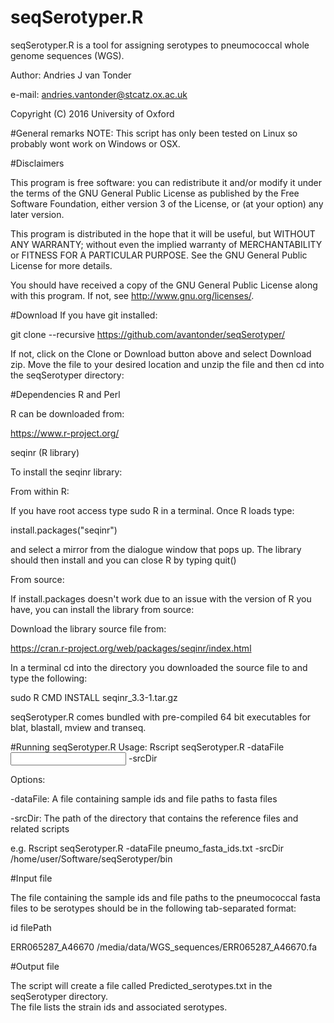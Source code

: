 # seqSerotyper.R
seqSerotyper.R is a tool for assigning serotypes to pneumococcal whole genome sequences (WGS).

Author: Andries J van Tonder

e-mail: andries.vantonder@stcatz.ox.ac.uk

Copyright (C) 2016 University of Oxford

#General remarks
NOTE: This script has only been tested on Linux so probably wont work on Windows or OSX.

#Disclaimers

This program is free software: you can redistribute it and/or modify
it under the terms of the GNU General Public License as published by
the Free Software Foundation, either version 3 of the License, or
(at your option) any later version.

This program is distributed in the hope that it will be useful,
but WITHOUT ANY WARRANTY; without even the implied warranty of
MERCHANTABILITY or FITNESS FOR A PARTICULAR PURPOSE.  See the
GNU General Public License for more details.

You should have received a copy of the GNU General Public License
along with this program.  If not, see <http://www.gnu.org/licenses/>.

#Download
If you have git installed:

git clone --recursive https://github.com/avantonder/seqSerotyper/

If not, click on the Clone or Download button above and select Download zip.  Move the file to your desired location and unzip the file and then cd into the seqSerotyper directory:



#Dependencies
R and Perl

R can be downloaded from:

https://www.r-project.org/

seqinr (R library)

To install the seqinr library:

From within R:

If you have root access type sudo R in a terminal.  Once R loads type:

install.packages("seqinr")

and select a mirror from the dialogue window that pops up.  The library should then install and you can close R by typing quit()

From source:

If install.packages doesn't work due to an issue with the version of R you have, you can install the library from source:

Download the library source file from:

https://cran.r-project.org/web/packages/seqinr/index.html

In a terminal cd into the directory you downloaded the source file to and type the following:

sudo R CMD INSTALL seqinr_3.3-1.tar.gz

seqSerotyper.R comes bundled with pre-compiled 64 bit executables for blat, blastall, mview and transeq.

#Running seqSerotyper.R
Usage: Rscript seqSerotyper.R -dataFile <input file> -srcDir <path>

Options:
  
-dataFile:	A file containing sample ids and file paths to fasta files

-srcDir:	The path of the directory that contains the reference files and related scripts


e.g. Rscript seqSerotyper.R -dataFile pneumo_fasta_ids.txt -srcDir /home/user/Software/seqSerotyper/bin

#Input file

The file containing the sample ids and file paths to the pneumococcal fasta files to be serotypes should 
be in the following tab-separated format:

id	filePath

ERR065287_A46670	/media/data/WGS_sequences/ERR065287_A46670.fa

#Output file

The script will create a file called Predicted_serotypes.txt in the seqSerotyper directory.  
The file lists the strain ids and associated serotypes.
